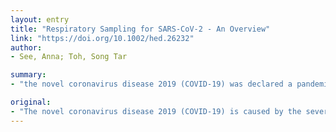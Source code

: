 ```yaml
---
layout: entry
title: "Respiratory Sampling for SARS-CoV-2 - An Overview"
link: "https://doi.org/10.1002/hed.26232"
author:
- See, Anna; Toh, Song Tar

summary:
- "the novel coronavirus disease 2019 (COVID-19) was declared a pandemic in March 2020. There is no international consensus on the recommended method of respiratory sampling for diagnosis. Otolaryngologists deal intimately with the upper respiratory tract and a clear understanding of the methods is of paramount importance. This article aims to provide an overview of the various methods and their evidence till date. It is protected by copyright. All rights reserved."

original:
- "The novel coronavirus disease 2019 (COVID-19) is caused by the severe acute respiratory syndrome coronavirus 2 (SARS-CoV-2) and was declared a pandemic in March 2020. A plethora of respiratory sampling methods for SARS-CoV-2 viral detection has been used and in the current evolving situation, there is no international consensus on the recommended method of respiratory sampling for diagnosis. Otolaryngologists deal intimately with the upper respiratory tract and a clear understanding of the respiratory sampling methods is of paramount importance. This article aims to provide an overview of the various methods and their evidence till date. This article is protected by copyright. All rights reserved."
---
```


